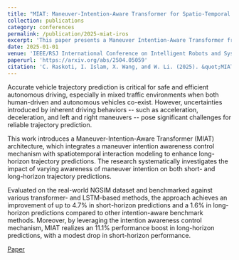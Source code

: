 ```yaml
---
title: "MIAT: Maneuver-Intention-Aware Transformer for Spatio-Temporal Trajectory Prediction"
collection: publications
category: conferences
permalink: /publication/2025-miat-iros
excerpt: 'This paper presents a Maneuver Intention-Aware Transformer framework for vehicle trajectory prediction that incorporates both spatial and temporal features.'
date: 2025-01-01
venue: 'IEEE/RSJ International Conference on Intelligent Robots and Systems (IROS 2025)'
paperurl: 'https://arxiv.org/abs/2504.05059'
citation: 'C. Raskoti, I. Islam, X. Wang, and W. Li. (2025). &quot;MIAT: Maneuver-Intention-Aware Transformer for Spatio-Temporal Trajectory Prediction.&quot; <i>IROS-2025</i>.'
---
```


Accurate vehicle trajectory prediction is critical for safe and efficient autonomous driving, especially in mixed traffic environments when both human-driven and autonomous vehicles co-exist. However, uncertainties introduced by inherent driving behaviors -- such as acceleration, deceleration, and left and right maneuvers -- pose significant challenges for reliable trajectory prediction. 

This work introduces a Maneuver-Intention-Aware Transformer (MIAT) architecture, which integrates a maneuver intention awareness control mechanism with spatiotemporal interaction modeling to enhance long-horizon trajectory predictions. The research systematically investigates the impact of varying awareness of maneuver intention on both short- and long-horizon trajectory predictions. 

Evaluated on the real-world NGSIM dataset and benchmarked against various transformer- and LSTM-based methods, the approach achieves an improvement of up to 4.7% in short-horizon predictions and a 1.6% in long-horizon predictions compared to other intention-aware benchmark methods. Moreover, by leveraging the intention awareness control mechanism, MIAT realizes an 11.1% performance boost in long-horizon predictions, with a modest drop in short-horizon performance.

[Paper](https://arxiv.org/abs/2504.05059)


